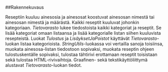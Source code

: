 ##Rakennekuvaus

Reseptiin kuuluu ainesosia ja ainesosat koostuvat ainesosan nimestä tai ainesosan nimestä ja määrästä. Kaikki reseptit kuuluvat johonkin kategoriaan. 
*Tietovarasto* lukee tiedostoista kaikki kategoriat ja reseptit. Se lisää kategoriat omaan listaansa ja lisää kategorialle listan siihen kuuluvista resepteistä.
Luokat *Tulostus* ja *LisäyksetJaPoistot* käyttävät *Tietovarasto*-luokan listaa kategorioista.
*StringUtils*-luokassa voi vertailla sanoja toisiinsa, muokata ainesosa-listan tiedostoon sopivaksi, muokata reseptin ohjeen tulostuskentälle sopivaksi, tulostaa tähtirivi erottamaan reseptit toisistaan sekä tulostaa HTML-rivivaihtoja.
Graafinen- sekä tekstikäyttöliittymä alustavat *Tietovarasto*-luokan tiedot. 
